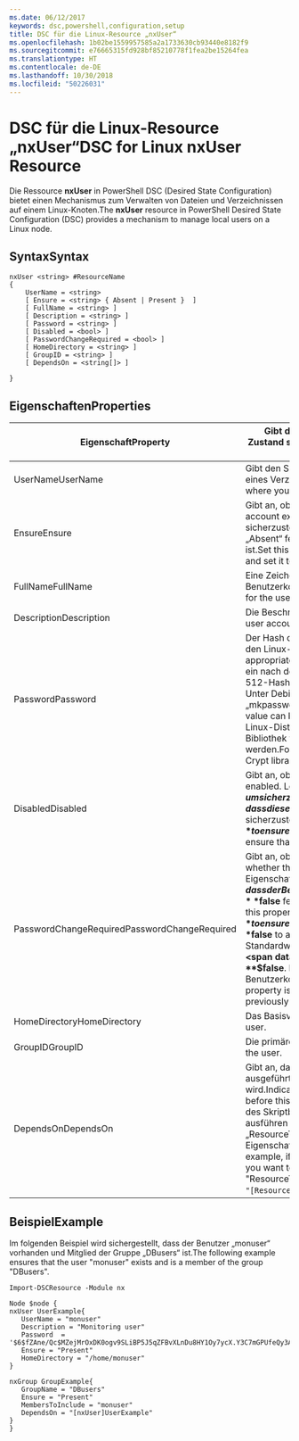 ```yaml
---
ms.date: 06/12/2017
keywords: dsc,powershell,configuration,setup
title: DSC für die Linux-Resource „nxUser“
ms.openlocfilehash: 1b02be1559957585a2a1733630cb93440e8182f9
ms.sourcegitcommit: e76665315fd928bf85210778f1fea2be15264fea
ms.translationtype: HT
ms.contentlocale: de-DE
ms.lasthandoff: 10/30/2018
ms.locfileid: "50226031"
---
```

# <a name="dsc-for-linux-nxuser-resource"></a><span data-ttu-id="787ff-103">DSC für die Linux-Resource „nxUser“</span><span class="sxs-lookup"><span data-stu-id="787ff-103">DSC for Linux nxUser Resource</span></span>

<span data-ttu-id="787ff-104">Die Ressource **nxUser** in PowerShell DSC (Desired State Configuration) bietet einen Mechanismus zum Verwalten von Dateien und Verzeichnissen auf einem Linux-Knoten.</span><span class="sxs-lookup"><span data-stu-id="787ff-104">The **nxUser** resource in PowerShell Desired State Configuration (DSC) provides a mechanism to manage local users on a Linux node.</span></span>

## <a name="syntax"></a><span data-ttu-id="787ff-105">Syntax</span><span class="sxs-lookup"><span data-stu-id="787ff-105">Syntax</span></span>

```
nxUser <string> #ResourceName
{
    UserName = <string>
    [ Ensure = <string> { Absent | Present }  ]
    [ FullName = <string> ]
    [ Description = <string> ]
    [ Password = <string> ]
    [ Disabled = <bool> ]
    [ PasswordChangeRequired = <bool> ]
    [ HomeDirectory = <string> ]
    [ GroupID = <string> ]
    [ DependsOn = <string[]> ]

}
```

## <a name="properties"></a><span data-ttu-id="787ff-106">Eigenschaften</span><span class="sxs-lookup"><span data-stu-id="787ff-106">Properties</span></span>

|  <span data-ttu-id="787ff-107">Eigenschaft</span><span class="sxs-lookup"><span data-stu-id="787ff-107">Property</span></span> |  <span data-ttu-id="787ff-108">Gibt den Kontonamen an, für den Sie einen bestimmten Zustand sicherstellen möchten.</span><span class="sxs-lookup"><span data-stu-id="787ff-108">Indicates the account name for which you want to ensure a specific state.</span></span> |
|---|---|
| <span data-ttu-id="787ff-109">UserName</span><span class="sxs-lookup"><span data-stu-id="787ff-109">UserName</span></span>| <span data-ttu-id="787ff-110">Gibt den Speicherort an, an dem Sie den Zustand einer Datei oder eines Verzeichnisses sicherstellen möchten.</span><span class="sxs-lookup"><span data-stu-id="787ff-110">Specifies the location where you want to ensure the state for a file or directory.</span></span>|
| <span data-ttu-id="787ff-111">Ensure</span><span class="sxs-lookup"><span data-stu-id="787ff-111">Ensure</span></span>| <span data-ttu-id="787ff-112">Gibt an, ob das Konto vorhanden ist.</span><span class="sxs-lookup"><span data-stu-id="787ff-112">Specifies whether the account exists.</span></span> <span data-ttu-id="787ff-113">Legen Sie diese Eigenschaft auf „Present“ fest, um sicherzustellen, dass das Konto vorhanden ist. Legen Sie sie auf „Absent“ fest, um sicherzustellen, dass das Konto nicht vorhanden ist.</span><span class="sxs-lookup"><span data-stu-id="787ff-113">Set this property to "Present" to ensure that the account exists, and set it to "Absent" to ensure that the account does not exist.</span></span>|
| <span data-ttu-id="787ff-114">FullName</span><span class="sxs-lookup"><span data-stu-id="787ff-114">FullName</span></span>| <span data-ttu-id="787ff-115">Eine Zeichenfolge, die den vollständigen Namen des Benutzerkontos enthält.</span><span class="sxs-lookup"><span data-stu-id="787ff-115">A string that contains the full name to use for the user account.</span></span>|
| <span data-ttu-id="787ff-116">Description</span><span class="sxs-lookup"><span data-stu-id="787ff-116">Description</span></span>| <span data-ttu-id="787ff-117">Die Beschreibung des Benutzerkontos.</span><span class="sxs-lookup"><span data-stu-id="787ff-117">The description for the user account.</span></span>|
| <span data-ttu-id="787ff-118">Password</span><span class="sxs-lookup"><span data-stu-id="787ff-118">Password</span></span>| <span data-ttu-id="787ff-119">Der Hash des Benutzerkennworts im entsprechenden Format für den Linux-Computer.</span><span class="sxs-lookup"><span data-stu-id="787ff-119">The hash of the users password in the appropriate form for the Linux computer.</span></span> <span data-ttu-id="787ff-120">Dies ist normalerweise ein nach dem Zufallsprinzip gewählter SHA-256- oder SHA-512-Hash.</span><span class="sxs-lookup"><span data-stu-id="787ff-120">Typically, this is a salted SHA-256, or SHA-512 hash.</span></span> <span data-ttu-id="787ff-121">Unter Debian und Ubuntu Linux kann dieser Wert mit dem Befehl „mkpasswd“ generiert werden.</span><span class="sxs-lookup"><span data-stu-id="787ff-121">On Debian and Ubuntu Linux, this value can be generated with the mkpasswd command.</span></span> <span data-ttu-id="787ff-122">Für andere Linux-Distributionen kann die „crypt“-Methode der Crypt-Bibliothek von Python zum Generieren des Hashes verwendet werden.</span><span class="sxs-lookup"><span data-stu-id="787ff-122">For other Linux distros, the crypt method of Python’s Crypt library can be used to generate the hash.</span></span>|
| <span data-ttu-id="787ff-123">Disabled</span><span class="sxs-lookup"><span data-stu-id="787ff-123">Disabled</span></span>| <span data-ttu-id="787ff-124">Gibt an, ob das Konto aktiviert ist.</span><span class="sxs-lookup"><span data-stu-id="787ff-124">Indicates whether the account is enabled.</span></span> <span data-ttu-id="787ff-125">Legen Sie diese Eigenschaft auf **$true** fest, um sicherzustellen, dass dieses Konto deaktiviert ist. Legen Sie sie auf **$false** fest, um sicherzustellen, dass es aktiviert ist.</span><span class="sxs-lookup"><span data-stu-id="787ff-125">Set this property to **$true** to ensure that this account is disabled, and set it to **$false** to ensure that it is enabled.</span></span>|
| <span data-ttu-id="787ff-126">PasswordChangeRequired</span><span class="sxs-lookup"><span data-stu-id="787ff-126">PasswordChangeRequired</span></span>| <span data-ttu-id="787ff-127">Gibt an, ob der Benutzer das Kennwort ändern kann.</span><span class="sxs-lookup"><span data-stu-id="787ff-127">Indicates whether the user can change the password.</span></span> <span data-ttu-id="787ff-128">Legen Sie diese Eigenschaft auf **$true** fest, um sicherzustellen, dass der Benutzer das Kennwort nicht ändern kann. Legen Sie es auf **$false** fest, damit der Benutzer das Kennwort ändern kann.</span><span class="sxs-lookup"><span data-stu-id="787ff-128">Set this property to **$true** to ensure that the user cannot change the password, and set it to **$false** to allow the user to change the password.</span></span> <span data-ttu-id="787ff-129">Der Standardwert ist **$false**.</span><span class="sxs-lookup"><span data-stu-id="787ff-129">The default value is **$false**.</span></span> <span data-ttu-id="787ff-130">Diese Eigenschaft wird nur ausgewertet, wenn das Benutzerkonto zuvor nicht vorhanden war und erstellt wird.</span><span class="sxs-lookup"><span data-stu-id="787ff-130">This property is only evaluated if the user account did not exist previously and is being created.</span></span>|
| <span data-ttu-id="787ff-131">HomeDirectory</span><span class="sxs-lookup"><span data-stu-id="787ff-131">HomeDirectory</span></span>| <span data-ttu-id="787ff-132">Das Basisverzeichnis des Benutzers.</span><span class="sxs-lookup"><span data-stu-id="787ff-132">The home directory for the user.</span></span>|
| <span data-ttu-id="787ff-133">GroupID</span><span class="sxs-lookup"><span data-stu-id="787ff-133">GroupID</span></span>| <span data-ttu-id="787ff-134">Die primäre Gruppen-ID des Benutzers.</span><span class="sxs-lookup"><span data-stu-id="787ff-134">The primary group ID for the user.</span></span>|
| <span data-ttu-id="787ff-135">DependsOn</span><span class="sxs-lookup"><span data-stu-id="787ff-135">DependsOn</span></span> | <span data-ttu-id="787ff-136">Gibt an, dass die Konfiguration einer anderen Ressource ausgeführt werden muss, bevor diese Ressource konfiguriert wird.</span><span class="sxs-lookup"><span data-stu-id="787ff-136">Indicates that the configuration of another resource must run before this resource is configured.</span></span> <span data-ttu-id="787ff-137">Wenn beispielsweise die ID des Skriptblocks mit der Ressourcenkonfiguration, den Sie zuerst ausführen möchten, „ResourceName“ und dessen Typ „ResourceType“ ist, lautet die Syntax für das Verwenden dieser Eigenschaft `DependsOn = "[ResourceType]ResourceName"`.</span><span class="sxs-lookup"><span data-stu-id="787ff-137">For example, if the ID of the resource configuration script block that you want to run first is "ResourceName" and its type is "ResourceType", the syntax for using this property is `DependsOn = "[ResourceType]ResourceName"`.</span></span>|

## <a name="example"></a><span data-ttu-id="787ff-138">Beispiel</span><span class="sxs-lookup"><span data-stu-id="787ff-138">Example</span></span>

<span data-ttu-id="787ff-139">Im folgenden Beispiel wird sichergestellt, dass der Benutzer „monuser“ vorhanden und Mitglied der Gruppe „DBusers“ ist.</span><span class="sxs-lookup"><span data-stu-id="787ff-139">The following example ensures that the user "monuser" exists and is a member of the group "DBusers".</span></span>

```
Import-DSCResource -Module nx

Node $node {
nxUser UserExample{
   UserName = "monuser"
   Description = "Monitoring user"
   Password  =    '$6$fZAne/Qc$MZejMrOxDK0ogv9SLiBP5J5qZFBvXLnDu8HY1Oy7ycX.Y3C7mGPUfeQy3A82ev3zIabhDQnj2ayeuGn02CqE/0'
   Ensure = "Present"
   HomeDirectory = "/home/monuser"
}

nxGroup GroupExample{
   GroupName = "DBusers"
   Ensure = "Present"
   MembersToInclude = "monuser"
   DependsOn = "[nxUser]UserExample"
}
}
```